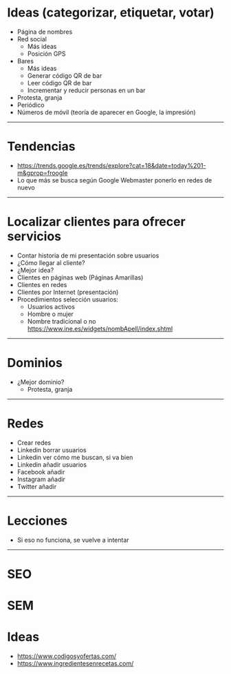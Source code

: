 # Ideas	(categorizar, etiquetar, votar)
- Página de nombres
- Red social
  - Más ideas
  - Posición GPS
- Bares
  - Más ideas
  - Generar código QR de bar
  - Leer código QR de bar
  - Incrementar y reducir personas en un bar
- Protesta, granja
- Periódico
- Números de móvil (teoría de aparecer en Google, la impresión)

-------------------

# Tendencias
* https://trends.google.es/trends/explore?cat=18&date=today%201-m&gprop=froogle
* Lo que más se busca según Google Webmaster ponerlo en redes de nuevo 

-------------------

# Localizar clientes para ofrecer servicios	
- Contar historia de mi presentación sobre usuarios
- ¿Cómo llegar al cliente?
- ¿Mejor idea?	
- Clientes en páginas web (Páginas Amarillas)	
- Clientes en redes	
- Clientes por Internet (presentación)	
- Procedimientos selección usuarios:	
  - Usuarios activos	
  - Hombre o mujer	
  - Nombre tradicional o no https://www.ine.es/widgets/nombApell/index.shtml	

-------------------

# Dominios	
- ¿Mejor dominio?
  - Protesta, granja

-------------------

# Redes
- Crear redes
- Linkedin borrar usuarios
- Linkedin ver cómo me buscan, si va bien
- Linkedin añadir usuarios
- Facebook añadir
- Instagram añadir
- Twitter añadir

-------------------

# Lecciones
- Si eso no funciona, se vuelve a intentar

-------------------

# SEO

# SEM

# Ideas
* https://www.codigosyofertas.com/
* https://www.ingredientesenrecetas.com/
